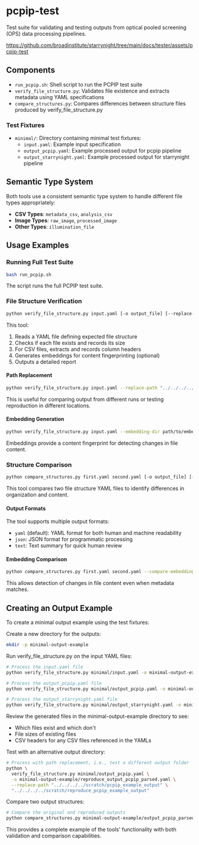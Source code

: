 # pcpip-test

Test suite for validating and testing outputs from optical pooled screening (OPS) data processing pipelines.

<https://github.com/broadinstitute/starrynight/tree/main/docs/tester/assets/pcpip-test>

## Components

- `run_pcpip.sh`: Shell script to run the PCPIP test suite
- `verify_file_structure.py`: Validates file existence and extracts metadata using YAML specifications
- `compare_structures.py`: Compares differences between structure files produced by verify_file_structure.py

### Test Fixtures

- `minimal/`: Directory containing minimal test fixtures:
  - `input.yaml`: Example input specification
  - `output_pcpip.yaml`: Example processed output for pcpip pipeline
  - `output_starrynight.yaml`: Example processed output for starrynight pipeline

## Semantic Type System

Both tools use a consistent semantic type system to handle different file types appropriately:

- **CSV Types**: `metadata_csv`, `analysis_csv`
- **Image Types**: `raw_image`, `processed_image`
- **Other Types**: `illumination_file`

## Usage Examples

### Running Full Test Suite

```bash
bash run_pcpip.sh
```

The script runs the full PCPIP test suite.

### File Structure Verification

```bash
python verify_file_structure.py input.yaml [-o output_file] [--replace-path OLD_PATH NEW_PATH] [--embedding-dir DIR]
```

This tool:

1. Reads a YAML file defining expected file structure
2. Checks if each file exists and records its size
3. For CSV files, extracts and records column headers
4. Generates embeddings for content fingerprinting (optional)
5. Outputs a detailed report

#### Path Replacement

```bash
python verify_file_structure.py input.yaml --replace-path "../../../../scratch/pcpip_example_output" "../../../../scratch/reproduce_pcpip_example_output"
```

This is useful for comparing output from different runs or testing reproduction in different locations.

#### Embedding Generation

```bash
python verify_file_structure.py input.yaml --embedding-dir path/to/embeddings
```

Embeddings provide a content fingerprint for detecting changes in file content.

### Structure Comparison

```bash
python compare_structures.py first.yaml second.yaml [-o output_file] [--output-format FORMAT] [--compare-embeddings]
```

This tool compares two file structure YAML files to identify differences in organization and content.

#### Output Formats

The tool supports multiple output formats:

- `yaml` (default): YAML format for both human and machine readability
- `json`: JSON format for programmatic processing
- `text`: Text summary for quick human review

#### Embedding Comparison

```bash
python compare_structures.py first.yaml second.yaml --compare-embeddings --tolerance 0.01
```

This allows detection of changes in file content even when metadata matches.

## Creating an Output Example

To create a minimal output example using the test fixtures:

Create a new directory for the outputs:

```bash
mkdir -p minimal-output-example
```

Run verify_file_structure.py on the input YAML files:

```bash
# Process the input.yaml file
python verify_file_structure.py minimal/input.yaml -o minimal-output-example/input_parsed.yaml

# Process the output_pcpip.yaml file
python verify_file_structure.py minimal/output_pcpip.yaml -o minimal-output-example/output_pcpip_parsed.yaml

# Process the output_starrynight.yaml file
python verify_file_structure.py minimal/output_starrynight.yaml -o minimal-output-example/output_starrynight_parsed.yaml
```

Review the generated files in the minimal-output-example directory to see:

   - Which files exist and which don't
   - File sizes of existing files
   - CSV headers for any CSV files referenced in the YAMLs

Test with an alternative output directory:

```bash
# Process with path replacement, i.e., test a different output folder
python \
  verify_file_structure.py minimal/output_pcpip.yaml \
  -o minimal-output-example/reproduce_output_pcpip_parsed.yaml \
  --replace-path "../../../../scratch/pcpip_example_output" \
  "../../../../scratch/reproduce_pcpip_example_output"
```

Compare two output structures:

```bash
# Compare the original and reproduced outputs
python compare_structures.py minimal-output-example/output_pcpip_parsed.yaml minimal-output-example/reproduce_output_pcpip_parsed.yaml -o comparison.yaml
```

This provides a complete example of the tools' functionality with both validation and comparison capabilities.
